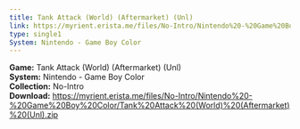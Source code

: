 ```yaml
---
title: Tank Attack (World) (Aftermarket) (Unl)
link: https://myrient.erista.me/files/No-Intro/Nintendo%20-%20Game%20Boy%20Color/Tank%20Attack%20(World)%20(Aftermarket)%20(Unl).zip
type: single1
System: Nintendo - Game Boy Color
---
```

<b>Game:</b> Tank Attack (World) (Aftermarket) (Unl)<br>
<b>System:</b> Nintendo - Game Boy Color<br>
<b>Collection:</b> No-Intro<br>
<b>Download:</b> https://myrient.erista.me/files/No-Intro/Nintendo%20-%20Game%20Boy%20Color/Tank%20Attack%20(World)%20(Aftermarket)%20(Unl).zip
